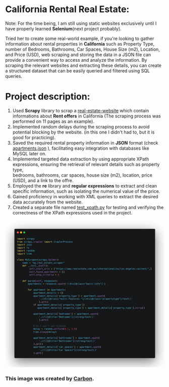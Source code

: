 # California Rental Real Estate:
Note: For the time being, I am still using static websites exclusively until I have properly learned __Selenium__(next project probably).

Tried her to create some real-world example, if you're looking to gather information about rental properties in __California__ such as Property Type, number of Bedrooms, Bathrooms, Car Spaces, House Size (m2), Location, and Price (USD), web scraping and storing the data in a JSON file 
can provide a convenient way to access and analyze the information. By scraping the relevant websites and extracting these details, 
you can create a structured dataset that can be easily queried and filtered using SQL queries.

# Project description:
1. Used __Scrapy__ library to scrap a [real-estate-website](https://www.realestate.com.au/international/us/los-angeles-ca/rent/) which contain informations about __Rent offers__ in California (The scraping process was performed on 11 pages as an example).
2. Implemented random delays during the scraping process to avoid potential blocking by the website. (in this one I didn't had to, but it is good for practicing).
3. Saved the required rental property information in __JSON__ format (check [apartments.json](https://github.com/ilyesBoukraa/ca_rental_apartments/blob/master/apartments.json) ), facilitating easy integration with databases like MySQL later on.
4. Implemented targeted data extraction by using appropriate XPath expressions, ensuring the retrieval of relevant details such as property type, <br> bedrooms, bathrooms, car spaces, house size (m2), location, price (USD), and a link to the offre.
5. Employed the __re__ library and __regular expressions__ to extract and clean specific information, such as isolating the numerical value of the price.
6. Gained proficiency in working with XML queries to extract the desired data accurately from the website.
7. Created a separate file named [test_xpath.py](https://github.com/ilyesBoukraa/ca_rental_apartments/blob/master/test_xpath.py) for testing and verifying the correctness of the XPath expressions used in the project.


![an image containing a part of the code](/imgs/scrapy_code.png)

### This image was created by [Carbon](https://carbon.now.sh/).
